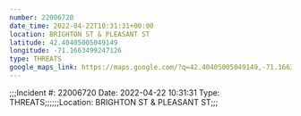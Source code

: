 ```yaml
---
number: 22006720
date_time: 2022-04-22T10:31:31+00:00
location: BRIGHTON ST & PLEASANT ST
latitude: 42.40405005049149
longitude: -71.1663499247126
type: THREATS
google_maps_link: https://maps.google.com/?q=42.40405005049149,-71.1663499247126
---
```


;;;Incident #: 22006720  Date: 2022-04-22 10:31:31   Type: THREATS;;;;;;Location: BRIGHTON ST & PLEASANT ST;;;
